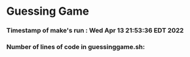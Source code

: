 # Guessing Game
### Timestamp of make's run : Wed Apr 13 21:53:36 EDT 2022
### Number of lines of code in guessinggame.sh:
